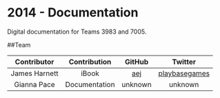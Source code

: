 2014 - Documentation
=============

Digital documentation for Teams 3983 and 7005.

##Team


|    Contributor    |   Contribution    |                         GitHub                        |                       Twitter                      |
|:-----------------:|:-----------------:|:-----------------------------------------------------:|:--------------------------------------------------:|
|   James Harnett   |  iBook  |     [aej](https://github.com/aej)   | [playbasegames](https://twitter.com/playbasegames) |
|  Gianna Pace   | Documentation |      unknown      | unknown |
